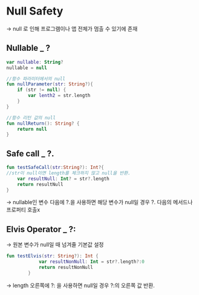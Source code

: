 # Null Safety

→ null 로 인해 프로그램이나 앱 전체가 멈출 수 있기에 존재

## Nullable _ ?

```kotlin
var nullable: String?
nullable = null

//함수 파라미터에서의 null
fun nullParameter(str: String?){
	if (str != null) {
		var lenth2 = str.length
	}
}

//함수 리턴 값의 null
fun nullReturn(): String? {
	return null
}
```

## Safe call _ ?.

```kotlin
fun testSafeCall(str:String?): Int?{
//str이 null이면 length를 체크하지 않고 null을 반환.
    var resultNull: Int? = str?.length
    return resultNull
}
```

→ nullable인 변수 다음에 ?.을 사용하면 해당 변수가 null일 경우 ?. 다음의 메서드나 프로퍼티 호출x

## Elvis Operator _ ?:

→ 원본 변수가 null일 때 넘겨줄 기본값 설정

```kotlin
fun testElvis(str: String?): Int {
            var resultNonNull: Int = str?.length?:0
            return resultNonNull
        }
```

→ length 오른쪽에 ?: 을 사용하면 null일 경우 ?:의 오른쪽 값 반환.
